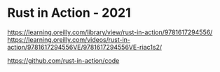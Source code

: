 # Rust in Action - 2021
  https://learning.oreilly.com/library/view/rust-in-action/9781617294556/
  https://learning.oreilly.com/videos/rust-in-action/9781617294556VE/9781617294556VE-riac1s2/

  https://github.com/rust-in-action/code
